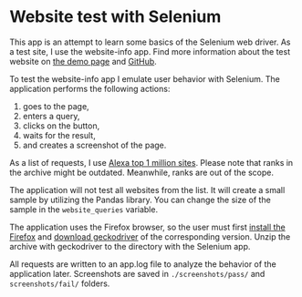 # Website test with Selenium
This app is an attempt to learn some basics of the Selenium web driver. As a test site, I use the website-info app. Find more information about the test website on [the demo page](https://website-info.herokuapp.com/ "the demo page") and [GitHub](https://github.com/deermeapart/website-info "GitHub").

To test the website-info app I emulate user behavior with Selenium. The application performs the following actions:
1. goes to the page,
2. enters a query,
3. clicks on the button,
4. waits for the result,
5. and creates a screenshot of the page.

As a list of requests, I use [Alexa top 1 million sites](http://s3.amazonaws.com/alexa-static/top-1m.csv.zip' "Alexa top 1 million sites"). Please note that ranks in the archive might be outdated. Meanwhile, ranks are out of the scope.

The application will not test all websites from the list. It will create a small sample by utilizing the Pandas library. You can change the size of the sample in the `website_queries` variable.

The application uses the Firefox browser, so the user must first [install the Firefox](https://www.mozilla.org/en-US/firefox/new/ "install the Firefox") and [download geckodriver](https://github.com/mozilla/geckodriver/releases "download geckodriver") of the corresponding version. Unzip the archive with geckodriver to the directory with the Selenium app.

All requests are written to an app.log file to analyze the behavior of the application later. Screenshots are saved in `./screenshots/pass/` and `screenshots/fail/` folders.
